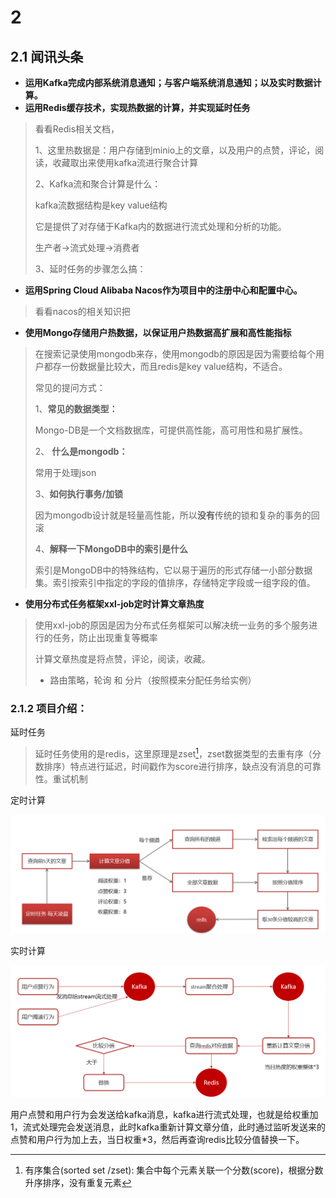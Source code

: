 



# 2

## 2.1 闻讯头条

- **运用Kafka完成内部系统消息通知；与客户端系统消息通知；以及实时数据计算。**
- **运用Redis缓存技术，实现热数据的计算，并实现延时任务**

> 看看Redis相关文档，
>
> 1、这里热数据是：用户存储到minio上的文章，以及用户的点赞，评论，阅读，收藏取出来使用kafka流进行聚合计算
>
> 2、Kafka流和聚合计算是什么：
>
> kafka流数据结构是key  value结构
>
> 它是提供了对存储于Kafka内的数据进行流式处理和分析的功能。
>
> 生产者->流式处理->消费者
>
> 3、延时任务的步骤怎么搞：
>
> 
>
> 

- **运用Spring Cloud Alibaba Nacos作为项目中的注册中心和配置中心。**

> 看看nacos的相关知识把

- **使用Mongo存储用户热数据，以保证用户热数据高扩展和高性能指标**

> 在搜索记录使用mongodb来存，使用mongodb的原因是因为需要给每个用户都存一份数据量比较大，而且redis是key value结构，不适合。
>
> 常见的提问方式：
>
> 1、**常见的数据类型：**
>
> Mongo-DB是一个文档数据库，可提供高性能，高可用性和易扩展性。
>
> 2、 **什么是mongodb：**
>
> 常用于处理json
>
> 3、**如何执行事务/加锁**
>
> 因为mongodb设计就是轻量高性能，所以**没有**传统的锁和复杂的事务的回滚
>
> 4、**解释一下MongoDB中的索引是什么**
>
> 索引是MongoDB中的特殊结构，它以易于遍历的形式存储一小部分数据集。索引按索引中指定的字段的值排序，存储特定字段或一组字段的值。



- **使用分布式任务框架xxl-job定时计算文章热度**

> 使用xxl-job的原因是因为分布式任务框架可以解决统一业务的多个服务进行的任务，防止出现重复等概率
>
> 计算文章热度是将点赞，评论，阅读，收藏。
>
> - 路由策略，轮询 和 分片（按照模来分配任务给实例）



### 2.1.2 项目介绍：



延时任务

> 延时任务使用的是redis，这里原理是zset[^1]，zset数据类型的去重有序（分数排序）特点进行延迟，时间戳作为score进行排序，缺点没有消息的可靠性。重试机制
>
> 

[^1]: 有序集合(sorted set /zset): 集合中每个元素关联一个分数(score)，根据分数升序排序，没有重复元素

定时计算

![image-20210729235731309](./assets/image-20210729235731309.png)







实时计算

![image-20210621235620854](./assets/image-20210621235620854.png)

用户点赞和用户行为会发送给kafka消息，kafka进行流式处理，也就是给权重加1，流式处理完会发送消息，此时kafka重新计算文章分值，此时通过监听发送来的点赞和用户行为加上去，当日权重*3，然后再查询redis比较分值替换一下。